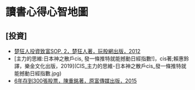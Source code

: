 # 讀書心得心智地圖

## [投資]
* [楚狂人投資致富SOP. 2，楚狂人著，玩股網出版，2012](楚狂人_楚狂人投資致富SOP2.jpg)
* [主力的思維:日本神之散戶cis, 發一條推特就能撼動日經指數!]，cis著;賴惠鈴譯，樂金文化出版，2019](CIS_主力的思維-日本神之散戶cis_發一條推特就能撼動日經指數.jpg)
*  [6年存到300張股票，陳重銘著，原富傳媒出版，2015](陳重銘_6年存到300張股票.jpg)
